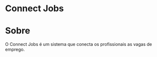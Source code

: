 # Connect Jobs

# Sobre 
O Connect Jobs é um sistema que conecta os profissionais as vagas de emprego.


